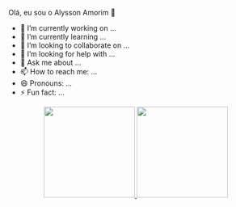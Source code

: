 Olá, eu sou o Alysson Amorim 👋




- 🔭 I’m currently working on ...
- 🌱 I’m currently learning ...
- 👯 I’m looking to collaborate on ...
- 🤔 I’m looking for help with ...
- 💬 Ask me about ...
- 📫 How to reach me: ...
- 😄 Pronouns: ...
- ⚡ Fun fact: ...

<div align="center">
  <a href="https://github.com/AlyssonAmorim">
  <img height="180em" src="https://github-readme-stats.vercel.app/api?username=AlyssonAmorim1&show_icons=true&theme=cobalt&include_all_commits=true&count_private=true"/>
  <img height="180em" src="https://github-readme-stats.vercel.app/api/top-langs/?username=AlyssonAmorim&layout=compact&langs_count=7&theme=cobalt"/>
</div>

